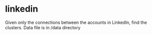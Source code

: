 # linkedin

Given only the connections between the accounts in LinkedIn, find the clusters.
Data file is in /data directory